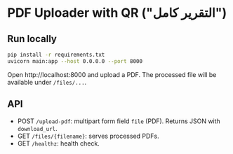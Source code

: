 # PDF Uploader with QR ("التقرير كامل")

## Run locally

```bash
pip install -r requirements.txt
uvicorn main:app --host 0.0.0.0 --port 8000
```

Open http://localhost:8000 and upload a PDF. The processed file will be available under `/files/...`.

## API

- POST `/upload-pdf`: multipart form field `file` (PDF). Returns JSON with `download_url`.
- GET `/files/{filename}`: serves processed PDFs.
- GET `/healthz`: health check.

